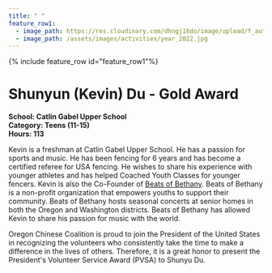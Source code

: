 ```yaml
---
title: " "
feature_row1:
  - image_path: https://res.cloudinary.com/dhngj18do/image/upload/f_auto,q_auto/v1/images/pvsa/2022_Shunyu_Du
  - image_path: /assets/images/activities/year_2022.jpg
---
```


{% include feature_row id="feature_row1"%}

# Shunyun (Kevin) Du - Gold Award

**School: Catlin Gabel Upper School**  
**Category: Teens (11-15)**  
**Hours: 113**  

Kevin is a freshman at Catlin Gabel Upper School. He has a passion for sports and music. He has been fencing for 6 years and has become a certified referee for USA fencing. He wishes to share his experience with younger athletes and has helped Coached Youth Classes for younger fencers. Kevin is also the Co-Founder of [Beats of Bethany](https://www.instagram.com/beatsofbethany/?hl=en). Beats of Bethany is a non-profit organization that empowers youths to support their community. Beats of Bethany hosts seasonal concerts at senior homes in both the Oregon and Washington districts. Beats of Bethany has allowed Kevin to share his passion for music with the world.

Oregon Chinese Coalition is proud to join the President of the United States in recognizing the volunteers who consistently take the time to make a difference in the lives of others. Therefore, it is a great honor to present the President's Volunteer Service Award (PVSA) to Shunyu Du.

